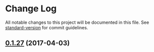 # Change Log

All notable changes to this project will be documented in this file. See [standard-version](https://github.com/conventional-changelog/standard-version) for commit guidelines.

<a name="0.1.27"></a>
## [0.1.27](https://github.ibm.com/arf/java-codegen-yeoman/compare/v0.1.23...v0.1.27) (2017-04-03)
